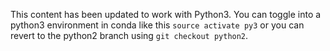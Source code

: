This content has been updated to work with Python3.  You can toggle into a python3 environment in conda like this `source activate py3` or you can revert to the python2 branch using `git checkout python2`.
